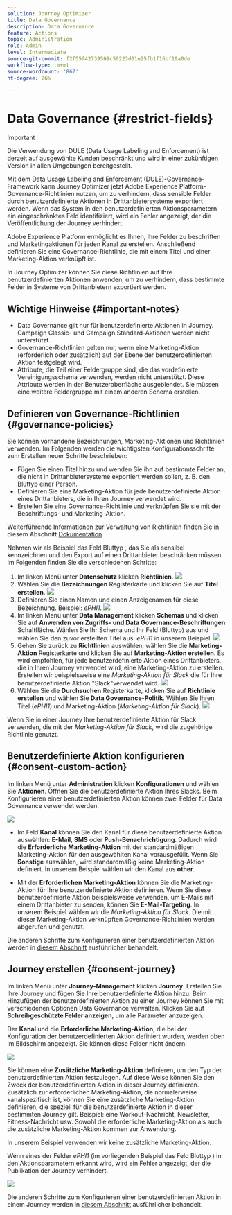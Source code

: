 ```yaml
---
solution: Journey Optimizer
title: Data Governance
description: Data Governance
feature: Actions
topic: Administration
role: Admin
level: Intermediate
source-git-commit: f2f55f42739509c50223d01e25fb1f16bf19a0de
workflow-type: tm+mt
source-wordcount: '867'
ht-degree: 26%

---
```


# Data Governance {#restrict-fields}


>[!IMPORTANT]
>
>Die Verwendung von DULE (Data Usage Labeling and Enforcement) ist derzeit auf ausgewählte Kunden beschränkt und wird in einer zukünftigen Version in allen Umgebungen bereitgestellt.

Mit dem Data Usage Labeling and Enforcement (DULE)-Governance-Framework kann Journey Optimizer jetzt Adobe Experience Platform-Governance-Richtlinien nutzen, um zu verhindern, dass sensible Felder durch benutzerdefinierte Aktionen in Drittanbietersysteme exportiert werden. Wenn das System in den benutzerdefinierten Aktionsparametern ein eingeschränktes Feld identifiziert, wird ein Fehler angezeigt, der die Veröffentlichung der Journey verhindert.

Adobe Experience Platform ermöglicht es Ihnen, Ihre Felder zu beschriften und Marketingaktionen für jeden Kanal zu erstellen. Anschließend definieren Sie eine Governance-Richtlinie, die mit einem Titel und einer Marketing-Aktion verknüpft ist.

In Journey Optimizer können Sie diese Richtlinien auf Ihre benutzerdefinierten Aktionen anwenden, um zu verhindern, dass bestimmte Felder in Systeme von Drittanbietern exportiert werden.

## Wichtige Hinweise {#important-notes}

* Data Governance gilt nur für benutzerdefinierte Aktionen in Journey. Campaign Classic- und Campaign Standard-Aktionen werden nicht unterstützt.
* Governance-Richtlinien gelten nur, wenn eine Marketing-Aktion (erforderlich oder zusätzlich) auf der Ebene der benutzerdefinierten Aktion festgelegt wird.
* Attribute, die Teil einer Feldergruppe sind, die das vordefinierte Vereinigungsschema verwenden, werden nicht unterstützt. Diese Attribute werden in der Benutzeroberfläche ausgeblendet. Sie müssen eine weitere Feldergruppe mit einem anderen Schema erstellen.

## Definieren von Governance-Richtlinien {#governance-policies}

Sie können vorhandene Bezeichnungen, Marketing-Aktionen und Richtlinien verwenden. Im Folgenden werden die wichtigsten Konfigurationsschritte zum Erstellen neuer Schritte beschrieben:

* Fügen Sie einen Titel hinzu und wenden Sie ihn auf bestimmte Felder an, die nicht in Drittanbietersysteme exportiert werden sollen, z. B. den Bluttyp einer Person.
* Definieren Sie eine Marketing-Aktion für jede benutzerdefinierte Aktion eines Drittanbieters, die in Ihren Journey verwendet wird.
* Erstellen Sie eine Governance-Richtlinie und verknüpfen Sie sie mit der Beschriftungs- und Marketing-Aktion.

Weiterführende Informationen zur Verwaltung von Richtlinien finden Sie in diesem Abschnitt [Dokumentation](https://experienceleague.adobe.com/docs/experience-platform/data-governance/policies/user-guide.html?lang=de#consent-policy)

Nehmen wir als Beispiel das Feld Bluttyp , das Sie als sensibel kennzeichnen und den Export auf einen Drittanbieter beschränken müssen. Im Folgenden finden Sie die verschiedenen Schritte:

1. Im linken Menü unter **Datenschutz** klicken **Richtlinien**.
   ![](assets/action-privacy0.png)
1. Wählen Sie die **Bezeichnungen** Registerkarte und klicken Sie auf **Titel erstellen**.
   ![](assets/action-privacy1.png)
1. Definieren Sie einen Namen und einen Anzeigenamen für diese Bezeichnung. Beispiel: _ePHI1_.
   ![](assets/action-privacy2.png)
1. Im linken Menü unter **Data Management** klicken **Schemas** und klicken Sie auf **Anwenden von Zugriffs- und Data Governance-Beschriftungen** Schaltfläche. Wählen Sie Ihr Schema und Ihr Feld (Bluttyp) aus und wählen Sie den zuvor erstellten Titel aus. _ePHI1_ in unserem Beispiel.
   ![](assets/action-privacy3.png)
1. Gehen Sie zurück zu **Richtlinien** auswählen, wählen Sie die **Marketing-Aktion** Registerkarte und klicken Sie auf **Marketing-Aktion erstellen**. Es wird empfohlen, für jede benutzerdefinierte Aktion eines Drittanbieters, die in Ihren Journey verwendet wird, eine Marketing-Aktion zu erstellen. Erstellen wir beispielsweise eine _Marketing-Aktion für Slack_ die für Ihre benutzerdefinierte Aktion &quot;Slack&quot;verwendet wird.
   ![](assets/action-privacy4.png)
1. Wählen Sie die **Durchsuchen** Registerkarte, klicken Sie auf **Richtlinie erstellen** und wählen Sie **Data Governance-Politik**. Wählen Sie Ihren Titel (_ePHI1_) und Marketing-Aktion (_Marketing-Aktion für Slack_).
   ![](assets/action-privacy5.png)

Wenn Sie in einer Journey Ihre benutzerdefinierte Aktion für Slack verwenden, die mit der _Marketing-Aktion für Slack_, wird die zugehörige Richtlinie genutzt.

## Benutzerdefinierte Aktion konfigurieren {#consent-custom-action}

Im linken Menü unter **Administration** klicken **Konfigurationen** und wählen Sie **Aktionen**. Öffnen Sie die benutzerdefinierte Aktion Ihres Slacks. Beim Konfigurieren einer benutzerdefinierten Aktion können zwei Felder für Data Governance verwendet werden.

![](assets/action-privacy6.png)

* Im Feld **Kanal** können Sie den Kanal für diese benutzerdefinierte Aktion auswählen: **E-Mail**, **SMS** oder **Push-Benachrichtigung**. Dadurch wird die **Erforderliche Marketing-Aktion** mit der standardmäßigen Marketing-Aktion für den ausgewählten Kanal vorausgefüllt. Wenn Sie **Sonstige** auswählen, wird standardmäßig keine Marketing-Aktion definiert. In unserem Beispiel wählen wir den Kanal aus **other**.

* Mit der **Erforderlichen Marketing-Aktion** können Sie die Marketing-Aktion für Ihre benutzerdefinierte Aktion definieren. Wenn Sie diese benutzerdefinierte Aktion beispielsweise verwenden, um E-Mails mit einem Drittanbieter zu senden, können Sie **E-Mail-Targeting**. In unserem Beispiel wählen wir die _Marketing-Aktion für Slack_. Die mit dieser Marketing-Aktion verknüpften Governance-Richtlinien werden abgerufen und genutzt.

Die anderen Schritte zum Konfigurieren einer benutzerdefinierten Aktion werden in [diesem Abschnitt](../action/about-custom-action-configuration.md#consent-management) ausführlicher behandelt.

## Journey erstellen {#consent-journey}

Im linken Menü unter **Journey-Management** klicken **Journey**. Erstellen Sie Ihre Journey und fügen Sie Ihre benutzerdefinierte Aktion hinzu.  Beim Hinzufügen der benutzerdefinierten Aktion zu einer Journey können Sie mit verschiedenen Optionen Data Governance verwalten. Klicken Sie auf **Schreibgeschützte Felder anzeigen**, um alle Parameter anzuzeigen.

Der **Kanal** und die **Erforderliche Marketing-Aktion**, die bei der Konfiguration der benutzerdefinierten Aktion definiert wurden, werden oben im Bildschirm angezeigt. Sie können diese Felder nicht ändern.

![](assets/action-privacy7.png)

Sie können eine **Zusätzliche Marketing-Aktion** definieren, um den Typ der benutzerdefinierten Aktion festzulegen. Auf diese Weise können Sie den Zweck der benutzerdefinierten Aktion in dieser Journey definieren. Zusätzlich zur erforderlichen Marketing-Aktion, die normalerweise kanalspezifisch ist, können Sie eine zusätzliche Marketing-Aktion definieren, die speziell für die benutzerdefinierte Aktion in dieser bestimmten Journey gilt. Beispiel: eine Workout-Nachricht, Newsletter, Fitness-Nachricht usw. Sowohl die erforderliche Marketing-Aktion als auch die zusätzliche Marketing-Aktion kommen zur Anwendung.

In unserem Beispiel verwenden wir keine zusätzliche Marketing-Aktion.

Wenn eines der Felder _ePHI1_ (im vorliegenden Beispiel das Feld Bluttyp ) in den Aktionsparametern erkannt wird, wird ein Fehler angezeigt, der die Publikation der Journey verhindert.

![](assets/action-privacy8.png)

Die anderen Schritte zum Konfigurieren einer benutzerdefinierten Aktion in einem Journey werden in [diesem Abschnitt](../building-journeys/using-custom-actions.md) ausführlicher behandelt.
